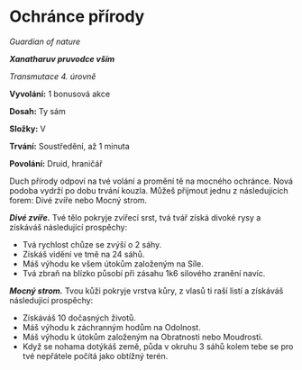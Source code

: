 # Ochránce přírody

*Guardian of nature*

***Xanatharuv pruvodce vším***

*Transmutace 4. úrovně*

**Vyvolání:** 1 bonusová akce

**Dosah:** Ty sám

**Složky:** V

**Trvání:** Soustředění, až 1 minuta

**Povolání:** Druid, hraničář

Duch přírody odpoví na tvé volání a promění tě na mocného ochránce. Nová podoba vydrží po dobu trvání kouzla. Můžeš přijmout jednu z následujících forem: Divé zvíře nebo Mocný strom.

***Divé zvíře.*** Tvé tělo pokryje zvířecí srst, tvá tvář získá divoké rysy a získáváš následující prospěchy:
 * Tvá rychlost chůze se zvýší o 2 sáhy.
 * Získáš vidění ve tmě na 24 sáhů.
 * Máš výhodu ke všem útokům založeným na Síle.
 * Tvá zbraň na blízko působí při zásahu 1k6 silového zranění navíc.

***Mocný strom.*** Tvou kůži pokryje vrstva kůry, z vlasů ti raší listí a získáváš následující prospěchy:
 * Získáváš 10 dočasných životů.
 * Máš výhodu k záchranným hodům na Odolnost.
 * Máš výhodu k útokům založeným na Obratnosti nebo Moudrosti.
 * Když se nohama dotýkáš země, půda v okruhu 3 sáhů kolem tebe se pro tvé nepřátele počítá jako obtížný terén.